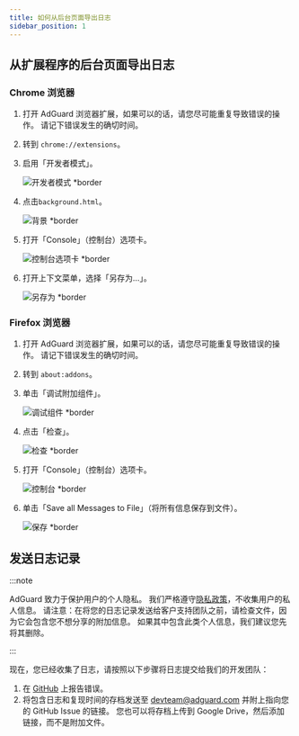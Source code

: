 ```yaml
---
title: 如何从后台页面导出日志
sidebar_position: 1
---
```


## 从扩展程序的后台页面导出日志

### Chrome 浏览器

1. 打开 AdGuard 浏览器扩展，如果可以的话，请您尽可能重复导致错误的操作。 请记下错误发生的确切时间。

2. 转到 `chrome://extensions`。

3. 启用「开发者模式」。

   ![开发者模式 \*border](https://cdn.adguardvpn.com/content/kb/ad_blocker/browser_extension/developer_mode1.png)

4. 点击`background.html`。

   ![背景 \*border](https://cdn.adguardvpn.com/content/kb/ad_blocker/browser_extension/background1.png)

5. 打开「Console」（控制台）选项卡。

   ![控制台选项卡 \*border](https://cdn.adguardvpn.com/content/kb/vpn/browser_extension/console.png)

6. 打开上下文菜单，选择「另存为…」。

   ![另存为 \*border](https://cdn.adguardvpn.com/content/kb/vpn/browser_extension/save.png)

### Firefox 浏览器

1. 打开 AdGuard 浏览器扩展，如果可以的话，请您尽可能重复导致错误的操作。 请记下错误发生的确切时间。

2. 转到 `about:addons`。

3. 单击「调试附加组件」。

   ![调试组件 \*border](https://cdn.adguardvpn.com/content/kb/vpn/browser_extension/add-ons.png)

4. 点击「检查」。

   ![检查 \*border](https://cdn.adguardvpn.com/content/kb/vpn/browser_extension/inspect.png)

5. 打开「Console」（控制台）选项卡。

   ![控制台 \*border](https://cdn.adguardvpn.com/content/kb/vpn/browser_extension/ff_console.png)

6. 单击「Save all Messages to File」（将所有信息保存到文件）。

   ![保存 \*border](https://cdn.adguardvpn.com/content/kb/vpn/browser_extension/save-to-file.png)

## 发送日志记录

:::note

AdGuard 致力于保护用户的个人隐私。 我们严格遵守[隐私政策](https://adguard.com/privacy/browser-extension.html)，不收集用户的私人信息。 请注意：在将您的日志记录发送给客户支持团队之前，请检查文件，因为它会包含您不想分享的附加信息。 如果其中包含此类个人信息，我们建议您先将其删除。

:::

现在，您已经收集了日志，请按照以下步骤将日志提交给我们的开发团队：

1. 在 [GitHub](https://github.com/AdguardTeam/AdguardBrowserExtension/issues/new/choose) 上报告错误。
2. 将包含日志和复现时间的存档发送至 devteam@adguard.com 并附上指向您的 GitHub Issue 的链接。 您也可以将存档上传到 Google Drive，然后添加链接，而不是附加文件。
